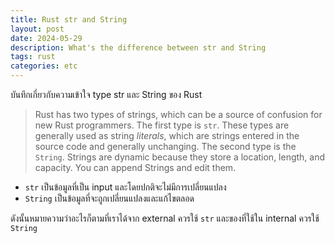 ```yaml
---
title: Rust str and String
layout: post
date: 2024-05-29
description: What's the difference between str and String
tags: rust
categories: etc
---
```


บันทึกเกี่ยวกับความเข้าใจ type str และ String ของ Rust

> Rust has two types of strings, which can be a source of confusion for new Rust programmers. The first type is `str`. These types are generally used as string *literals*, which are strings entered in the source code and generally unchanging. The second type is the `String`. Strings are dynamic because they store a location, length, and capacity. You can append Strings and edit them.

- `str` เป็นข้อมูลที่เป็น input และโดยปกติจะไม่มีการเปลี่ยนแปลง
- `String` เป็นข้อมูลที่จะถูกเปลี่ยนแปลงและแก้ไขตลอด

ดังนั้นหมายความว่าอะไรก็ตามที่เราได้จาก external ควรใช้ `str` และของที่ใช้ใน internal ควรใช้ `String`
